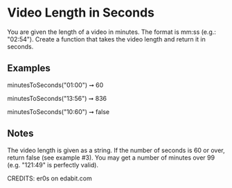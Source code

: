# Video Length in Seconds

You are given the length of a video in minutes. The format is mm:ss (e.g.: "02:54"). Create a function that takes the video length and return it in seconds.

## Examples

minutesToSeconds("01:00") ➞ 60

minutesToSeconds("13:56") ➞ 836

minutesToSeconds("10:60") ➞ false

## Notes

The video length is given as a string.
If the number of seconds is 60 or over, return false (see example #3).
You may get a number of minutes over 99 (e.g. "121:49" is perfectly valid).

CREDITS: er0s on edabit.com
